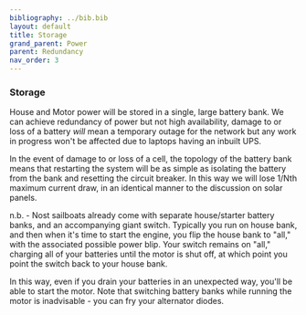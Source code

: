 ```yaml
---
bibliography: ../bib.bib
layout: default
title: Storage 
grand_parent: Power
parent: Redundancy
nav_order: 3
---
```

### Storage

House and Motor power will be stored in a single, large battery bank. We
can achieve redundancy of power but not high availability, damage to or
loss of a battery *will* mean a temporary outage for the network but any
work in progress won't be affected due to laptops having an inbuilt UPS.

In the event of damage to or loss of a cell, the topology of the battery
bank means that restarting the system will be as simple as isolating the
battery from the bank and resetting the circuit breaker. In this way we
will lose 1/Nth maximum current draw, in an identical manner to the
discussion on solar panels.

n.b. - Nost sailboats already come with separate house/starter battery banks,
and an accompanying giant switch. Typically you run on house bank, and then
when it's time to start the engine, you flip the house bank to "all," 
with the associated possible power blip. Your switch remains on "all," charging
all of your batteries until the motor is shut off, at which point you point the switch back to your house bank.

In this way, even if you drain your batteries in an unexpected way, you'll be able to
start the motor. Note that switching battery banks while running the motor is
inadvisable - you can fry your alternator diodes.
